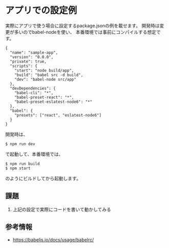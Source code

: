 # アプリでの設定例

実際にアプリで使う場合に設定するpackage.jsonの例を載せます。
開発時は変更が多いのでbabel-nodeを使い、
本番環境では事前にコンパイルする想定です。

```
{
  "name": "sample-app",
  "version": "0.0.0",
  "private": true,
  "scripts": {
    "start": "node build/app",
    "build": "babel src -d build",
    "dev": "babel-node src/app"
  },
  "devDependencies": {
    "babel-cli": "*",
    "babel-preset-react": "*",
    "babel-preset-eslatest-node6": "*"
  },
  "babel": {
    "presets": ["react", "eslatest-node6"]
  }
}
```

開発時は、

```
$ npm run dev
```

で起動して、本番環境では、

```
$ npm run build
$ npm start
```

のようにビルドしてから起動します。

## 課題

1. 上記の設定で実際にコードを書いて動かしてみる

## 参考情報

- https://babeljs.io/docs/usage/babelrc/
